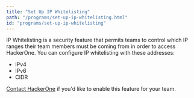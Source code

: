 ```yaml
---
title: "Set Up IP Whitelisting"
path: "/programs/set-up-ip-whitelisting.html"
id: "programs/set-up-ip-whitelisting"
---
```


IP Whitelisting is a security feature that permits teams to control which IP ranges their team members must be coming from in order to access HackerOne. You can configure IP whitelisting with these addresses:
* IPv4
* IPv6
* CIDR

[Contact HackerOne](https://support.hackerone.com/hc/en-us/requests/new) if you'd like to enable this feature for your team.  
